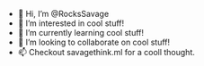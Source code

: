 - 👋 Hi, I’m @RocksSavage
- 👀 I’m interested in cool stuff!
- 🌱 I’m currently learning cool stuff!
- 💞️ I’m looking to collaborate on cool stuff!
- 📫 Checkout savagethink.ml for a cooll thought.  

<!---
RocksSavage/RocksSavage is a ✨ special ✨ repository because its `README.md` (this file) appears on your GitHub profile.
You can click the Preview link to take a look at your changes.
--->
